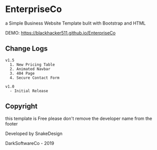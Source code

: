 # EnterpriseCo
a Simple Business Website Template bulit with Bootstrap and HTML

DEMO: https://blackhacker511.github.io/EnterpriseCo

## Change Logs

```
v1.5
  1. New Pricing Table
  2. Animated Navbar
  3. 404 Page
  4. Secure Contact Form
  
v1.0
  - Initial Release
```

## Copyright

this template is Free please don't remove the developer name from the footer

Developed by SnakeDesign

DarkSoftwareCo - 2019
